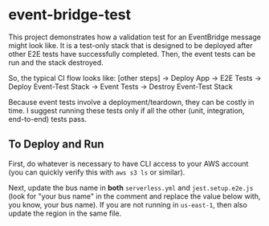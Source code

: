 # event-bridge-test

This project demonstrates how a validation test for an EventBridge message might look like. It is a test-only stack that is designed to be deployed after other E2E tests have successfully completed. Then, the event tests can be run and the stack destroyed.

So, the typical CI flow looks like:
[other steps] -> Deploy App -> E2E Tests -> Deploy Event-Test Stack -> Event Tests -> Destroy Event-Test Stack

Because event tests involve a deployment/teardown, they can be costly in time. I suggest running these tests only if all the other (unit, integration, end-to-end) tests pass.

## To Deploy and Run

First, do whatever is necessary to have CLI access to your AWS account (you can quickly verify this with `aws s3 ls` or similar).

Next, update the bus name in **both** `serverless.yml` and `jest.setup.e2e.js` (look for "your bus name" in the comment and replace the value below with, you know, your bus name). If you are not running in `us-east-1`, then also update the region in the same file.
